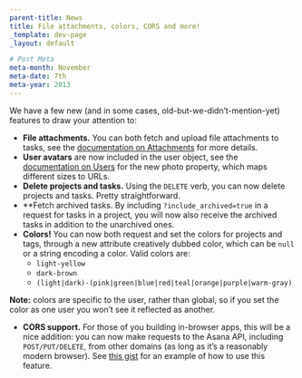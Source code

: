 ```yaml
---
parent-title: News
title: File attachments, colors, CORS and more!
_template: dev-page
_layout: default

# Post Meta
meta-month: November
meta-date: 7th
meta-year: 2013
---
```

We have a few new (and in some cases, old-but-we-didn&rsquo;t-mention-yet) features to draw your attention to:

- **File attachments.** You can both fetch and upload file attachments to tasks, see the <a href="">documentation on Attachments</a> for more details.
- **User avatars** are now included in the user object, see the <a href="">documentation on Users</a> for the new photo property, which maps different sizes to URLs.
- **Delete projects and tasks.** Using the `DELETE` verb, you can now delete projects and tasks. Pretty straightforward.
- **Fetch archived tasks. By including `?include_archived=true` in a request for tasks in a project, you will now also receive the archived tasks in addition to the unarchived ones.
- **Colors!** You can now both request and set the colors for projects and tags, through a new attribute creatively dubbed color, which can be `null` or a string encoding a color. Valid colors are:
  - `light-yellow`
  - `dark-brown`
  - `(light|dark)-(pink|green|blue|red|teal|orange|purple|warm-gray)`

**Note:** colors are specific to the user, rather than global, so if you set the color as one user you won&rsquo;t see it reflected as another.

- **CORS support.** For those of you building in-browser apps, this will be a nice addition: you can now make requests to the Asana API, including `POST/PUT/DELETE`, from other domains (as long as it&rsquo;s a reasonably modern browser). See <a href="">this gist</a> for an example of how to use this feature.
